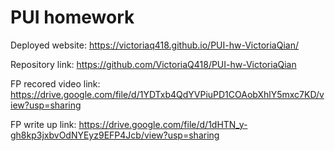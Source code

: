 # PUI homework

Deployed website: https://victoriaq418.github.io/PUI-hw-VictoriaQian/


Repository link: https://github.com/VictoriaQ418/PUI-hw-VictoriaQian

FP recored video link: https://drive.google.com/file/d/1YDTxb4QdYVPiuPD1COAobXhlY5mxc7KD/view?usp=sharing

FP write up link: https://drive.google.com/file/d/1dHTN_y-gh8kp3jxbvOdNYEyz9EFP4Jcb/view?usp=sharing

